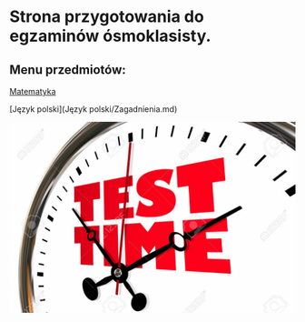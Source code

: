 # Strona przygotowania do egzaminów ósmoklasisty.

## Menu przedmiotów:

[Matematyka](Matematyka/Zagadnienia.md)

[Język polski](Język polski/Zagadnienia.md)

<img src="TEST.jpg" width="1500">
